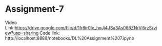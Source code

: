 # Assignment-7
Video Link:https://drive.google.com/file/d/1fr6ir0Ie_hqJj4JSa3As066ZNrVj5rzS/view?usp=sharing
Code link: http://localhost:8888/notebooks/DL%20Assignment%207.ipynb
